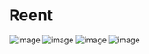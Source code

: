 # Reent
![image](https://user-images.githubusercontent.com/86657553/205449907-340bd67b-4396-45a3-b43d-34ca12e03c56.png)
![image](https://user-images.githubusercontent.com/86657553/205449919-f9cc1c1c-6c8a-41f1-95a7-42d4e969dcd4.png)
![image](https://user-images.githubusercontent.com/86657553/205484184-82c5504d-753f-4878-9776-1ef3d10aa514.png)
![image](https://user-images.githubusercontent.com/86657553/206743357-3dd873d1-6c79-42bd-9cf7-85bb8bf4062d.png)

